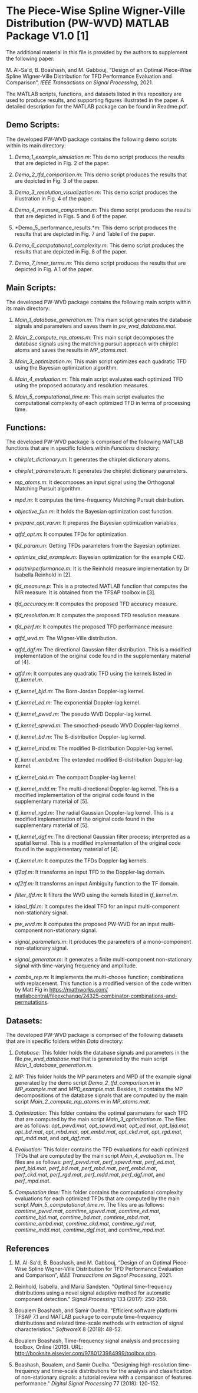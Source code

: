 # The Piece-Wise Spline Wigner-Ville Distribution (PW-WVD) MATLAB Package V1.0 [1]

The additional material in this file is provided by the authors to supplement
the following paper:

M. Al-Sa'd, B. Boashash, and M. Gabbouj, “Design of an Optimal Piece-Wise Spline
Wigner-Ville Distribution for TFD Performance Evaluation and Comparison”, *IEEE
Transactions on Signal Processing*, 2021.

The MATLAB scripts, functions, and datasets listed in this repository are used
to produce results, and supporting figures illustrated in the paper. A detailed
description for the MATLAB package can be found in Readme.pdf.

## Demo Scripts:

The developed PW-WVD package contains the following demo scripts within its main
directory:

1.  *Demo_1_example_simulation.m*: This demo script produces the results that
    are depicted in Fig. 2 of the paper.

2.  *Demo_2_tfd_comparison.m*: This demo script produces the results that are
    depicted in Fig. 3 of the paper.

3.  *Demo_3_resolution_visualization.m*: This demo script produces the
    illustration in Fig. 4 of the paper.

4.  *Demo_4_measure_comparison.m:* This demo script produces the results that
    are depicted in Figs. 5 and 6 of the paper.

5.  \*Demo_5_performance\_results.\*m: This demo script produces the results
    that are depicted in Fig. 7 and Table I of the paper.

6.  *Demo_6_computational_complexity.m*: This demo script produces the results
    that are depicted in Fig. 8 of the paper.

7.  *Demo_7_inner_terms.m*: This demo script produces the results that are
    depicted in Fig. A.1 of the paper.

## Main Scripts:

The developed PW-WVD package contains the following main scripts within its main
directory:

1.  *Main_1_database_generation.m*: This main script generates the database
    signals and parameters and saves them in *pw_wvd_database.mat*.

2.  *Main_2_compute_mp_atoms.m*: This main script decomposes the database
    signals using the matching pursuit approach with chirplet atoms and saves
    the results in *MP_atoms.mat*.

3.  *Main_3_optimization.m*: This main script optimizes each quadratic TFD using
    the Bayesian optimization algorithm.

4.  *Main_4_evaluation.m*: This main script evaluates each optimized TFD using
    the proposed accuracy and resolution measures.

5.  *Main_5_computational_time.m*: This main script evaluates the computational
    complexity of each optimized TFD in terms of processing time.

## Functions:

The developed PW-WVD package is comprised of the following MATLAB functions that
are in specific folders within *Functions* directory:

-   *chirplet_dictionary.m*: It generates the chirplet dictionary atoms.

-   *chirplet_parameters.m*: It generates the chirplet dictionary parameters.

-   *mp\_atoms.m*: It decomposes an input signal using the Orthogonal Matching
    Pursuit algorithm.

-   *mpd.m*: It computes the time-frequency Matching Pursuit distribution.

-   *objective_fun.m*: It holds the Bayesian optimization cost function.

-   *prepare_opt_var.m*: It prepares the Bayesian optimization variables.

-   *qtfd_opt.m*: It computes TFDs for optimization.

-   *tfd_param.m*: Getting TFDs parameters from the Bayesian optimizer.

-   *optimize_ckd_example.m*: Bayesian optimization for the example CKD.

-   *adatnirperformance.m*: It is the Reinhold measure implementation by Dr
    Isabella Reinhold in [2].

-   *tfd\_measure.p*: This is a protected MATLAB function that computes the NIR
    measure. It is obtained from the TFSAP toolbox in [3].

-   *tfd_accuracy.m*: It computes the proposed TFD accuracy measure.

-   *tfd_resolution.m*: It computes the proposed TFD resolution measure.

-   *tfd_perf.m*: It computes the proposed TFD performance measure.

-   *qtfd_wvd.m*: The Wigner-Ville distribution.

-   *qtfd_dgf.m*: The directional Gaussian filter distribution. This is a
    modified implementation of the original code found in the supplementary
    material of [4].

-   *qtfd.m*: It computes any quadratic TFD using the kernels listed in
    *tf_kernel.m*.

-   *tf_kernel_bjd.m*: The Born-Jordan Doppler-lag kernel.

-   *tf_kernel_ed.m*: The exponential Doppler-lag kernel.

-   *tf_kernel_pwvd.m*: The pseudo WVD Doppler-lag kernel.

-   *tf_kernel_spwvd.m*: The smoothed-pseudo WVD Doppler-lag kernel.

-   *tf_kernel_bd.m*: The B-distribution Doppler-lag kernel.

-   *tf_kernel_mbd.m*: The modified B-distribution Doppler-lag kernel.

-   *tf_kernel_embd.m*: The extended modified B-distribution Doppler-lag kernel.

-   *tf_kernel_ckd.m*: The compact Doppler-lag kernel.

-   *tf_kernel_mdd.m*: The multi-directional Doppler-lag kernel. This is a
    modified implementation of the original code found in the supplementary
    material of [5].

-   *tf_kernel_rgd.m*: The radial Gaussian Doppler-lag kernel. This is a
    modified implementation of the original code found in the supplementary
    material of [5].

-   *tf_kernel_dgf.m*: The directional Gaussian filter process; interpreted as a
    spatial kernel. This is a modified implementation of the original code found
    in the supplementary material of [4].

-   *tf_kernel.m*: It computes the TFDs Doppler-lag kernels.

-   *tf2af.m*: It transforms an input TFD to the Doppler-lag domain.

-   *af2tf.m:* It transforms an input Ambiguity function to the TF domain.

-   *filter_tfd.m*: It filters the WVD using the kernels listed in
    *tf_kernel.m*.

-   *ideal_tfd.m*: It computes the ideal TFD for an input multi-component
    non-stationary signal.

-   *pw_wvd.m*: It computes the proposed PW-WVD for an input multi-component
    non-stationary signal.

-   *signal_parameters.m*: It produces the parameters of a mono-component
    non-stationary signal.

-   *signal_generator.m*: It generates a finite multi-component non-stationary
    signal with time-varying frequency and amplitude.

-   *combs_rep.m*: It implements the multi-choose function; combinations with
    replacement. This function is a modified version of the code written by Matt
    Fig in [https://mathworks.com/  
    matlabcentral/fileexchange/24325-combinator-combinations-and-permutations](https://mathworks.com/matlabcentral/fileexchange/24325-combinator-combinations-and-permutations).

## Datasets:

The developed PW-WVD package is comprised of the following datasets that are in
specific folders within *Data* directory:

1.  *Database:* This folder holds the database signals and parameters in the
    file *pw_wvd_database.mat* that is generated by the main script
    *Main_1_database_generation.m*.

2.  *MP:* This folder holds the MP parameters and MPD of the example signal
    generated by the demo script *Demo_2_tfd_comparison.m* in *MP_example.mat*
    and *MPD_example.mat*. Besides, it contains the MP decompositions of the
    database signals that are computed by the main script
    *Main_2_compute_mp_atoms.m* in *MP_atoms.mat*.

3.  *Optimization:* This folder contains the optimal parameters for each TFD
    that are computed by the main script *Main_3_optimization.m*. The files are
    as follows: *opt_pwvd.mat*, *opt_spwvd.mat*, *opt_ed.mat*, *opt_bjd.mat*,
    *opt_bd.mat*, *opt_mbd.mat*, *opt_embd.mat*, *opt_ckd.mat*, *opt_rgd.mat*,
    *opt_mdd.mat*, and *opt_dgf.mat*.

4.  *Evaluation:* This folder contains the TFD evaluations for each optimized
    TFDs that are computed by the main script *Main_4_evaluation.m*. The files
    are as follows: *perf_pwvd.mat*, *perf_spwvd.mat*, *perf_ed.mat*,
    *perf_bjd.mat*, *perf_bd.mat*, *perf_mbd.mat*, *perf_embd.mat*,
    *perf_ckd.mat*, *perf_rgd.mat*, *perf_mdd.mat*, *perf_dgf.mat*, and
    *perf_mpd.mat*.

5.  *Computation time:* This folder contains the computational complexity
    evaluations for each optimized TFDs that are computed by the main script
    *Main_5_computational_time.m*. The files are as follows: *comtime_pwvd.mat*,
    *comtime_spwvd.mat*, *comtime_ed.mat*, *comtime_bjd.mat*, *comtime_bd.mat*,
    *comtime_mbd.mat*, *comtime_embd.mat*, *comtime_ckd.mat*, *comtime_rgd.mat*,
    *comtime_mdd.mat*, *comtime_dgf.mat*, and *comtime_mpd.mat*.

## References

1.  M. Al-Sa'd, B. Boashash, and M. Gabbouj, “Design of an Optimal Piece-Wise
    Spline Wigner-Ville Distribution for TFD Performance Evaluation and
    Comparison”, *IEEE Transactions on Signal Processing*, 2021.

2.  Reinhold, Isabella, and Maria Sandsten. "Optimal time–frequency
    distributions using a novel signal adaptive method for automatic component
    detection." *Signal Processing* 133 (2017): 250-259.

3.  Boualem Boashash, and Samir Ouelha. "Efficient software platform TFSAP 7.1
    and MATLAB package to compute time–frequency distributions and related
    time-scale methods with extraction of signal characteristics." *SoftwareX* 8
    (2018): 48-52.

4.  Boualem Boashash, Time-frequency signal analysis and processing toolbox,
    Online (2016). URL:
    <http://booksite.elsevier.com/9780123984999/toolbox.php>.

5.  Boashash, Boualem, and Samir Ouelha. "Designing high-resolution
    time–frequency and time–scale distributions for the analysis and
    classification of non-stationary signals: a tutorial review with a
    comparison of features performance." *Digital Signal Processing* 77 (2018):
    120-152.
